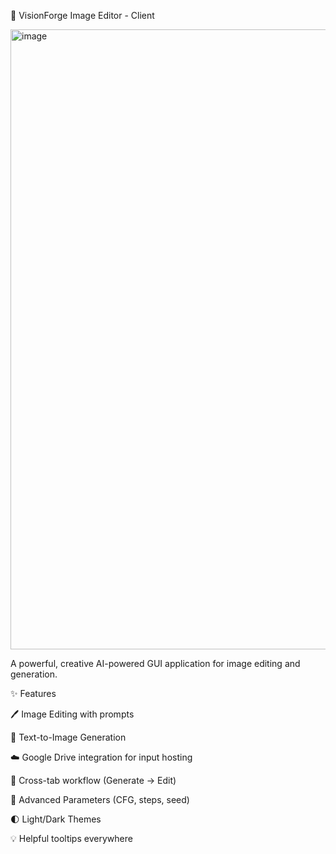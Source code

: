 🎨 VisionForge Image Editor -  Client


<img width="1240" height="992" alt="image" src="https://github.com/user-attachments/assets/4e337ff4-cc33-4802-9ede-e6e846c9a5c4" />


A powerful, creative AI-powered GUI application for image editing and generation.


✨ Features

🖊️ Image Editing with prompts

🎨 Text-to-Image Generation

☁️ Google Drive integration for input hosting

🔄 Cross-tab workflow (Generate → Edit)

🎯 Advanced Parameters (CFG, steps, seed)

🌓 Light/Dark Themes

💡 Helpful tooltips everywhere

